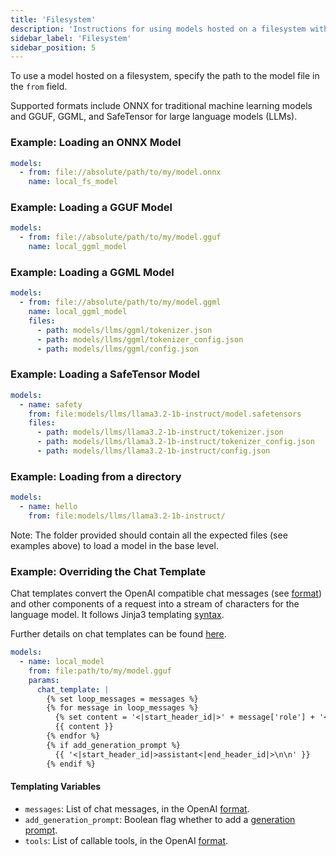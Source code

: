 ```yaml
---
title: 'Filesystem'
description: 'Instructions for using models hosted on a filesystem with Spice.'
sidebar_label: 'Filesystem'
sidebar_position: 5
---
```


To use a model hosted on a filesystem, specify the path to the model file in the `from` field.

Supported formats include ONNX for traditional machine learning models and GGUF, GGML, and SafeTensor for large language models (LLMs).

### Example: Loading an ONNX Model

```yaml
models:
  - from: file://absolute/path/to/my/model.onnx
    name: local_fs_model
```

### Example: Loading a GGUF Model

```yaml
models:
  - from: file://absolute/path/to/my/model.gguf
    name: local_ggml_model
```

### Example: Loading a GGML Model

```yaml
models:
  - from: file://absolute/path/to/my/model.ggml
    name: local_ggml_model
    files:
      - path: models/llms/ggml/tokenizer.json
      - path: models/llms/ggml/tokenizer_config.json
      - path: models/llms/ggml/config.json
```

### Example: Loading a SafeTensor Model

```yaml
models:
  - name: safety
    from: file:models/llms/llama3.2-1b-instruct/model.safetensors
    files:
      - path: models/llms/llama3.2-1b-instruct/tokenizer.json
      - path: models/llms/llama3.2-1b-instruct/tokenizer_config.json
      - path: models/llms/llama3.2-1b-instruct/config.json
```

### Example: Loading from a directory

```yaml
models:
  - name: hello
    from: file:models/llms/llama3.2-1b-instruct/
```

Note: The folder provided should contain all the expected files (see examples above) to load a model in the base level.

### Example: Overriding the Chat Template

Chat templates convert the OpenAI compatible chat messages (see [format](https://platform.openai.com/docs/api-reference/chat/create#chat-create-messages)) and other components of a request
into a stream of characters for the language model. It follows Jinja3 templating [syntax](https://jinja.palletsprojects.com/en/3.1.x/templates/).

Further details on chat templates can be found [here](https://huggingface.co/docs/transformers/main/chat_templating#advanced-how-do-chat-templates-work).

```yaml
models:
  - name: local_model
    from: file:path/to/my/model.gguf
    params:
      chat_template: |
        {% set loop_messages = messages %}
        {% for message in loop_messages %}
          {% set content = '<|start_header_id|>' + message['role'] + '<|end_header_id|>\n\n'+ message['content'] | trim + '<|eot_id|>' %}
          {{ content }}
        {% endfor %}
        {% if add_generation_prompt %}
          {{ '<|start_header_id|>assistant<|end_header_id|>\n\n' }}
        {% endif %}
```

#### Templating Variables

- `messages`: List of chat messages, in the OpenAI [format](https://platform.openai.com/docs/api-reference/chat/create#chat-create-messages).
- `add_generation_prompt`: Boolean flag whether to add a [generation prompt](https://huggingface.co/docs/transformers/main/chat_templating#what-are-generation-prompts).
- `tools`: List of callable tools, in the OpenAI [format](https://platform.openai.com/docs/api-reference/chat/create#chat-create-tools).
